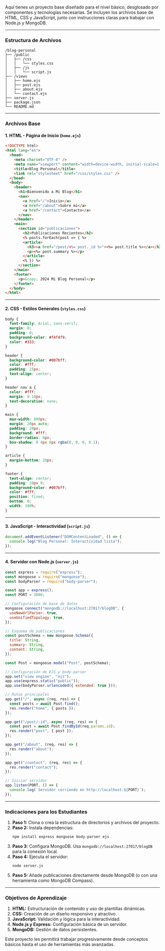 Aquí tienes un proyecto base diseñado para el nivel básico, desglosado por componentes y tecnologías necesarias. Se incluyen los archivos base de HTML, CSS y JavaScript, junto con instrucciones claras para trabajar con Node.js y MongoDB.

---

### **Estructura de Archivos**

```
/blog-personal
├── /public
│   ├── /css
│   │   └── styles.css
│   ├── /js
│   │   └── script.js
├── /views
│   ├── home.ejs
│   ├── post.ejs
│   ├── about.ejs
│   └── contact.ejs
├── server.js
├── package.json
└── README.md
```

---

### **Archivos Base**

#### **1. HTML - Página de Inicio (`home.ejs`)**

```html
<!DOCTYPE html>
<html lang="en">
  <head>
    <meta charset="UTF-8" />
    <meta name="viewport" content="width=device-width, initial-scale=1.0" />
    <title>Blog Personal</title>
    <link rel="stylesheet" href="/css/styles.css" />
  </head>
  <body>
    <header>
      <h1>Bienvenido a Mi Blog</h1>
      <nav>
        <a href="/">Inicio</a>
        <a href="/about">Sobre mí</a>
        <a href="/contact">Contacto</a>
      </nav>
    </header>
    <main>
      <section id="publicaciones">
        <h2>Publicaciones Recientes</h2>
        <% posts.forEach(post => { %>
        <article>
          <h3><a href="/post/<%= post._id %>"><%= post.title %></a></h3>
          <p><%= post.summary %></p>
        </article>
        <% }) %>
      </section>
    </main>
    <footer>
      <p>&copy; 2024 Mi Blog Personal</p>
    </footer>
  </body>
</html>
```

---

#### **2. CSS - Estilos Generales (`styles.css`)**

```css
body {
  font-family: Arial, sans-serif;
  margin: 0;
  padding: 0;
  background-color: #f4f4f9;
  color: #333;
}

header {
  background-color: #007bff;
  color: #fff;
  padding: 15px;
  text-align: center;
}

header nav a {
  color: #fff;
  margin: 0 10px;
  text-decoration: none;
}

main {
  max-width: 800px;
  margin: 20px auto;
  padding: 20px;
  background: #fff;
  border-radius: 8px;
  box-shadow: 0 4px 8px rgba(0, 0, 0, 0.1);
}

article {
  margin-bottom: 20px;
}

footer {
  text-align: center;
  padding: 10px 0;
  background-color: #007bff;
  color: #fff;
  position: fixed;
  bottom: 0;
  width: 100%;
}
```

---

#### **3. JavaScript - Interactividad (`script.js`)**

```javascript
document.addEventListener("DOMContentLoaded", () => {
  console.log("Blog Personal: Interactividad lista");
});
```

---

#### **4. Servidor con Node.js (`server.js`)**

```javascript
const express = require("express");
const mongoose = require("mongoose");
const bodyParser = require("body-parser");

const app = express();
const PORT = 3000;

// Configuración de base de datos
mongoose.connect("mongodb://localhost:27017/blogDB", {
  useNewUrlParser: true,
  useUnifiedTopology: true,
});

// Esquema de publicaciones
const postSchema = new mongoose.Schema({
  title: String,
  summary: String,
  content: String,
});

const Post = mongoose.model("Post", postSchema);

// Configuración de EJS y body-parser
app.set("view engine", "ejs");
app.use(express.static("public"));
app.use(bodyParser.urlencoded({ extended: true }));

// Rutas principales
app.get("/", async (req, res) => {
  const posts = await Post.find();
  res.render("home", { posts });
});

app.get("/post/:id", async (req, res) => {
  const post = await Post.findById(req.params.id);
  res.render("post", { post });
});

app.get("/about", (req, res) => {
  res.render("about");
});

app.get("/contact", (req, res) => {
  res.render("contact");
});

// Iniciar servidor
app.listen(PORT, () => {
  console.log(`Servidor corriendo en http://localhost:${PORT}`);
});
```

---

### **Indicaciones para los Estudiantes**

1. **Paso 1:** Clona o crea la estructura de directorios y archivos del proyecto.
2. **Paso 2:** Instala dependencias:
   ```bash
   npm install express mongoose body-parser ejs
   ```
3. **Paso 3:** Configura MongoDB. Usa `mongodb://localhost:27017/blogDB` para la conexión local.
4. **Paso 4:** Ejecuta el servidor:
   ```bash
   node server.js
   ```
5. **Paso 5:** Añade publicaciones directamente desde MongoDB (o con una herramienta como MongoDB Compass).

---

### **Objetivos de Aprendizaje**

1. **HTML:** Estructuración de contenido y uso de plantillas dinámicas.
2. **CSS:** Creación de un diseño responsivo y atractivo.
3. **JavaScript:** Validación y lógica para la interactividad.
4. **Node.js y Express:** Configuración básica de un servidor.
5. **MongoDB:** Gestión de datos persistentes.

Este proyecto les permitirá trabajar progresivamente desde conceptos básicos hasta el uso de herramientas más avanzadas.
